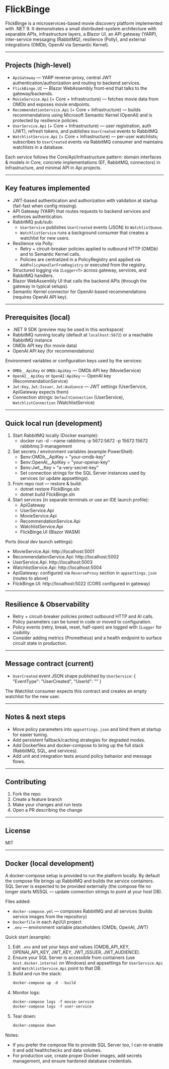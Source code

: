 # FlickBinge

FlickBinge is a microservices-based movie discovery platform implemented with .NET 9. It demonstrates a small distributed-system architecture with separable APIs, infrastructure layers, a Blazor UI, an API gateway (YARP), inter-service messaging (RabbitMQ), resilience (Polly), and external integrations (OMDb, OpenAI via Semantic Kernel).

---

## Projects (high-level)
- `ApiGateway` — YARP reverse-proxy, central JWT authentication/authorization and routing to backend services.
- `FlickBinge.UI` — Blazor WebAssembly front-end that talks to the gateway/backends.
- `MovieService.Api` (+ Core + Infrastructure) — fetches movie data from OMDb and exposes movie endpoints.
- `RecommendationService.Api` (+ Core + Infrastructure) — builds recommendations using Microsoft Semantic Kernel (OpenAI) and is protected by resilience policies.
- `UserService.Api` (+ Core + Infrastructure) — user registration, auth (JWT), refresh tokens, and publishes `UserCreated` events to RabbitMQ.
- `WatchlistService.Api` (+ Core + Infrastructure) — per-user watchlists; subscribes to `UserCreated` events via RabbitMQ consumer and maintains watchlists in a database.

Each service follows the Core/Api/Infrastructure pattern: domain interfaces & models in Core, concrete implementations (EF, RabbitMQ, connectors) in Infrastructure, and minimal API in Api projects.

---

## Key features implemented
- JWT-based authentication and authorization with validation at startup (fail-fast when config missing).
- API Gateway (YARP) that routes requests to backend services and enforces authentication.
- RabbitMQ pub/sub:
  - `UserService` publishes `UserCreated` events (JSON) to `WatchlistQueue`.
  - `WatchlistService` runs a background consumer that creates a watchlist for new users.
- Resilience via Polly:
  - Retry + circuit-breaker policies applied to outbound HTTP (OMDb) and to Semantic Kernel calls.
  - Policies are centralized in a PolicyRegistry and applied via `AddPolicyHandlerFromRegistry` or executed from the registry.
- Structured logging via `ILogger<T>` across gateway, services, and RabbitMQ handlers.
- Blazor WebAssembly UI that calls the backend APIs (through the gateway in typical setups).
- Semantic Kernel connector for OpenAI-based recommendations (requires OpenAI API key).

---

## Prerequisites (local)
- .NET 9 SDK (preview may be used in this workspace)
- RabbitMQ running locally (default at `localhost:5672`) or a reachable RabbitMQ instance
- OMDb API key (for movie data)
- OpenAI API key (for recommendations)

Environment variables or configuration keys used by the services:
- `OMDb__ApiKey` or `OMDb:ApiKey` — OMDb API key (MovieService)
- `OpenAI__ApiKey` or `OpenAI:ApiKey` — OpenAI key (RecommendationService)
- `Jwt:Key`, `Jwt:Issuer`, `Jwt:Audience` — JWT settings (UserService, ApiGateway expects them)
- Connection strings: `DefaultConnection` (UserService), `WatchlistConnection` (WatchlistService)

---

## Quick local run (development)
1. Start RabbitMQ locally (Docker example):
   - docker run -d --name rabbitmq -p 5672:5672 -p 15672:15672 rabbitmq:3-management
2. Set secrets / environment variables (example PowerShell):
   - $env:OMDb__ApiKey = "your-omdb-key"
   - $env:OpenAI__ApiKey = "your-openai-key"
   - $env:Jwt__Key = "a-very-secret-key"
   - Set connection strings for the SQL Server instances used by services (or update appsettings).
3. From repo root — restore & build:
   - dotnet restore FlickBinge.sln
   - dotnet build FlickBinge.sln
4. Start services (in separate terminals or use an IDE launch profile):
   - ApiGateway
   - UserService.Api
   - MovieService.Api
   - RecommendationService.Api
   - WatchlistService.Api
   - FlickBinge.UI (Blazor WASM)

Ports (local dev launch settings):
- MovieService.Api: http://localhost:5001
- RecommendationService.Api: http://localhost:5002
- UserService.Api: http://localhost:5003
- WatchlistService.Api: http://localhost:5004
- ApiGateway: configured via `ReverseProxy` section in `appsettings.json` (routes to above)
- FlickBinge.UI: http://localhost:5022 (CORS configured in gateway)

---

## Resilience & Observability
- Retry + circuit-breaker policies protect outbound HTTP and AI calls. Policy parameters can be tuned in code or moved to configuration.
- Policy events (retry, break, reset, half-open) are logged with `ILogger` for visibility.
- Consider adding metrics (Prometheus) and a health endpoint to surface circuit state in production.

---

## Message contract (current)
- `UserCreated` event JSON shape published by `UserService`:
  {
    "EventType": "UserCreated",
    "UserId": "<GUID>"
  }

The Watchlist consumer expects this contract and creates an empty watchlist for the new user.

---

## Notes & next steps
- Move policy parameters into `appsettings.json` and bind them at startup for easier tuning.
- Add persistent fallback/caching strategies for degraded modes.
- Add Dockerfiles and docker-compose to bring up the full stack (RabbitMQ, SQL, and services).
- Add unit and integration tests around policy behavior and message flows.

---

## Contributing
1. Fork the repo
2. Create a feature branch
3. Make your changes and run tests
4. Open a PR describing the change

---

## License
MIT

---

## Docker (local development)

A docker-compose setup is provided to run the platform locally. By default the compose file brings up RabbitMQ and builds the service containers. SQL Server is expected to be provided externally (the compose file no longer starts MSSQL — update connection strings to point at your host DB).

Files added:
- `docker-compose.yml` — composes RabbitMQ and all services (builds service images from the repository)
- `Dockerfile` in each Api/UI project
- `.env` — environment variable placeholders (OMDb, OpenAI, JWT)

Quick start (example):
1. Edit `.env` and set your keys and values (OMDB_API_KEY, OPENAI_API_KEY, JWT_KEY, JWT_ISSUER, JWT_AUDIENCE).
2. Ensure your SQL Server is accessible from containers (use `host.docker.internal` on Windows) and appsettings for `UserService.Api` and `WatchlistService.Api` point to that DB.
3. Build and run the stack:
   ```powershell
   docker-compose up -d --build
   ```
4. Monitor logs:
   ```powershell
   docker-compose logs -f movie-service
   docker-compose logs -f user-service
   ```
5. Tear down:
   ```powershell
   docker-compose down
   ```

Notes:
- If you prefer the compose file to provide SQL Server too, I can re-enable it and add healthchecks and data volumes.
- For production use, create proper Docker images, add secrets management, and ensure hardened database credentials.
